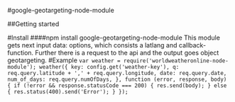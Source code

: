#google-geotargeting-node-module

##Getting started

#Install
####npm install google-geotargeting-node-module
This module gets next input data: options, which consists a latlang and callback-function. 
Further there is a request to the api and the output goes object geotargeting.
#Example
`var weather = require('worldweatheronline-node-module');
weather({
        key: config.get('weather-key'),
        q: req.query.latitude + ',' + req.query.longitude,
        date: req.query.date,
        num_of_days: req.query.numOfDays,
    }, function (error, response, body) {
        if (!error && response.statusCode === 200) {
            res.send(body);
        }
        else {
            res.status(400).send('Error');
        }
    });`
